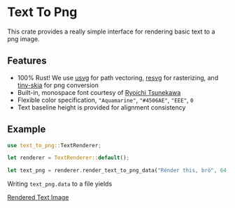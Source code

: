 # Text To Png

This crate provides a really simple interface for rendering basic text to a png image.

## Features
- 100% Rust! We use [usvg](https://crates.io/crates/usvg) for path vectoring, [resvg](https://crates.io/crates/resvg) for rasterizing, and [tiny-skia](https://crates.io/crates/tiny-skia) for png conversion
- Built-in, monospace font courtesy of [Ryoichi Tsunekawa](https://dharmatype.com/)
- Flexible color specification, `"Aquamarine"`, `"#4506AE"`, `"EEE"`, `0`
- Text baseline height is provided for alignment consistency

## Example

```rust
use text_to_png::TextRenderer;

let renderer = TextRenderer::default();

let text_png = renderer.render_text_to_png_data("Rénder this, brö", 64, "Dark Turquoise");

```

Writing `text_png.data` to a file yields

[Rendered Text Image](https://github.com/RookAndPawn/text-to-png/blob/main/readme-resources/text.png)